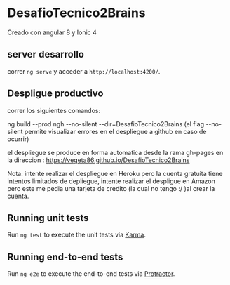 # DesafioTecnico2Brains

Creado con angular 8 y Ionic 4

##  server desarrollo

correr `ng serve` y acceder a  `http://localhost:4200/`.

## Despligue productivo

correr los siguientes comandos:

ng build --prod
ngh --no-silent --dir=DesafioTecnico2Brains (el flag --no-silent permite visualizar errores en el despliegue a github en caso de ocurrir)

el despliegue se produce en forma automatica desde la rama gh-pages
en la direccion : https://vegeta86.github.io/DesafioTecnico2Brains


Nota: intente realizar el despliegue en Heroku pero la cuenta gratuita tiene intentos limitados de depliegue,
intente realizar el despligue en Amazon pero este me pedia una tarjeta de credito (la cual no tengo :/ )al crear la cuenta.


## Running unit tests

Run `ng test` to execute the unit tests via [Karma](https://karma-runner.github.io).

## Running end-to-end tests

Run `ng e2e` to execute the end-to-end tests via [Protractor](http://www.protractortest.org/).
